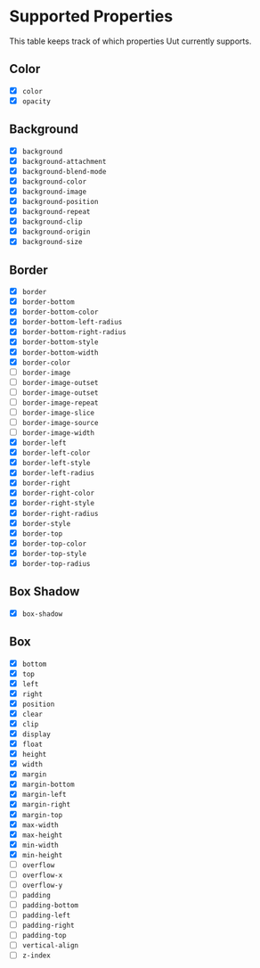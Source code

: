 # Supported Properties

This table keeps track of which properties Uut currently supports.

## Color

* [x] `color`
* [x] `opacity`

## Background

* [x] `background`
* [x] `background-attachment`
* [x] `background-blend-mode`
* [x] `background-color`
* [x] `background-image`
* [x] `background-position`
* [x] `background-repeat`
* [x] `background-clip`
* [x] `background-origin`
* [x] `background-size`

## Border

* [x] `border`
* [x] `border-bottom`
* [x] `border-bottom-color`
* [x] `border-bottom-left-radius`
* [x] `border-bottom-right-radius`
* [x] `border-bottom-style`
* [x] `border-bottom-width`
* [x] `border-color`
* [ ] `border-image`
* [ ] `border-image-outset`
* [ ] `border-image-outset`
* [ ] `border-image-repeat`
* [ ] `border-image-slice`
* [ ] `border-image-source`
* [ ] `border-image-width`
* [x] `border-left`
* [x] `border-left-color`
* [x] `border-left-style`
* [x] `border-left-radius`
* [x] `border-right`
* [x] `border-right-color`
* [x] `border-right-style`
* [x] `border-right-radius`
* [x] `border-style`
* [x] `border-top`
* [x] `border-top-color`
* [x] `border-top-style`
* [x] `border-top-radius`

## Box Shadow

* [x] `box-shadow`

## Box

* [x] `bottom`
* [x] `top`
* [x] `left`
* [x] `right`
* [x] `position`
* [x] `clear`
* [x] `clip`
* [x] `display`
* [x] `float`
* [x] `height`
* [x] `width`
* [x] `margin`
* [x] `margin-bottom`
* [x] `margin-left`
* [x] `margin-right`
* [x] `margin-top`
* [x] `max-width`
* [x] `max-height`
* [x] `min-width`
* [x] `min-height`
* [ ] `overflow`
* [ ] `overflow-x`
* [ ] `overflow-y`
* [ ] `padding`
* [ ] `padding-bottom`
* [ ] `padding-left`
* [ ] `padding-right`
* [ ] `padding-top`
* [ ] `vertical-align`
* [ ] `z-index`
